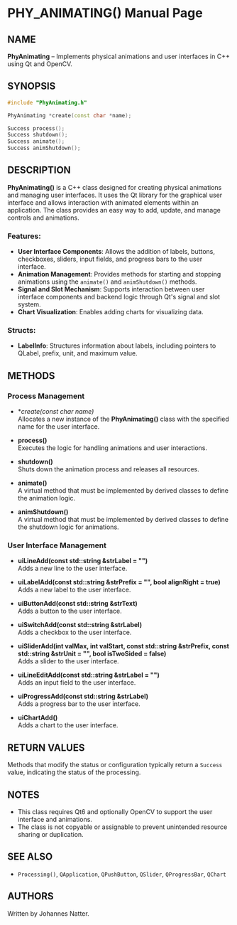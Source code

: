 
# PHY_ANIMATING() Manual Page

## NAME
**PhyAnimating** – Implements physical animations and user interfaces in C++ using Qt and OpenCV.

## SYNOPSIS
```cpp
#include "PhyAnimating.h"

PhyAnimating *create(const char *name);

Success process();
Success shutdown();
Success animate();
Success animShutdown();
```

## DESCRIPTION
**PhyAnimating()** is a C++ class designed for creating physical animations and managing user interfaces. It uses the Qt library for the graphical user interface and allows interaction with animated elements within an application. The class provides an easy way to add, update, and manage controls and animations.

### Features:
- **User Interface Components**: Allows the addition of labels, buttons, checkboxes, sliders, input fields, and progress bars to the user interface.
- **Animation Management**: Provides methods for starting and stopping animations using the `animate()` and `animShutdown()` methods.
- **Signal and Slot Mechanism**: Supports interaction between user interface components and backend logic through Qt's signal and slot system.
- **Chart Visualization**: Enables adding charts for visualizing data.

### Structs:
- **LabelInfo**: Structures information about labels, including pointers to QLabel, prefix, unit, and maximum value.

## METHODS

### Process Management
- **create(const char *name)**  
  Allocates a new instance of the **PhyAnimating()** class with the specified name for the user interface.

- **process()**  
  Executes the logic for handling animations and user interactions.

- **shutdown()**  
  Shuts down the animation process and releases all resources.

- **animate()**  
  A virtual method that must be implemented by derived classes to define the animation logic.

- **animShutdown()**  
  A virtual method that must be implemented by derived classes to define the shutdown logic for animations.

### User Interface Management
- **uiLineAdd(const std::string &strLabel = "")**  
  Adds a new line to the user interface.

- **uiLabelAdd(const std::string &strPrefix = "", bool alignRight = true)**  
  Adds a new label to the user interface.

- **uiButtonAdd(const std::string &strText)**  
  Adds a button to the user interface.

- **uiSwitchAdd(const std::string &strLabel)**  
  Adds a checkbox to the user interface.

- **uiSliderAdd(int valMax, int valStart, const std::string &strPrefix, const std::string &strUnit = "", bool isTwoSided = false)**  
  Adds a slider to the user interface.

- **uiLineEditAdd(const std::string &strLabel = "")**  
  Adds an input field to the user interface.

- **uiProgressAdd(const std::string &strLabel)**  
  Adds a progress bar to the user interface.

- **uiChartAdd()**  
  Adds a chart to the user interface.

## RETURN VALUES
Methods that modify the status or configuration typically return a `Success` value, indicating the status of the processing.

## NOTES
- This class requires Qt6 and optionally OpenCV to support the user interface and animations.
- The class is not copyable or assignable to prevent unintended resource sharing or duplication.

## SEE ALSO
- `Processing()`, `QApplication`, `QPushButton`, `QSlider`, `QProgressBar`, `QChart`

## AUTHORS
Written by Johannes Natter.

